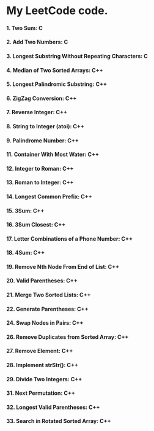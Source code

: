# My LeetCode code.
#### 1. Two Sum: C
#### 2. Add Two Numbers: C
#### 3. Longest Substring Without Repeating Characters: C
#### 4. Median of Two Sorted Arrays: C++
#### 5. Longest Palindromic Substring: C++
#### 6. ZigZag Conversion: C++
#### 7. Reverse Integer: C++
#### 8. String to Integer (atoi): C++
#### 9. Palindrome Number: C++
#### 11. Container With Most Water: C++
#### 12. Integer to Roman: C++
#### 13. Roman to Integer: C++
#### 14. Longest Common Prefix: C++
#### 15. 3Sum: C++
#### 16. 3Sum Closest: C++
#### 17. Letter Combinations of a Phone Number: C++
#### 18. 4Sum: C++
#### 19. Remove Nth Node From End of List: C++
#### 20. Valid Parentheses: C++
#### 21. Merge Two Sorted Lists: C++
#### 22. Generate Parentheses: C++
#### 24. Swap Nodes in Pairs: C++
#### 26. Remove Duplicates from Sorted Array: C++
#### 27. Remove Element: C++
#### 28. Implement strStr(): C++
#### 29. Divide Two Integers: C++
#### 31. Next Permutation: C++
#### 32. Longest Valid Parentheses: C++
#### 33. Search in Rotated Sorted Array: C++
